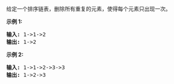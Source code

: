<html>
 <body>
  <p>
   给定一个排序链表，删除所有重复的元素，使得每个元素只出现一次。
  </p>
  <p>
   <strong>
    示例 1:
   </strong>
  </p>
  <pre><strong>输入:</strong> 1-&gt;1-&gt;2
<strong>输出:</strong> 1-&gt;2
</pre>
  <p>
   <strong>
    示例 2:
   </strong>
  </p>
  <pre><strong>输入:</strong> 1-&gt;1-&gt;2-&gt;3-&gt;3
<strong>输出:</strong> 1-&gt;2-&gt;3</pre>
 </body>
</html>
